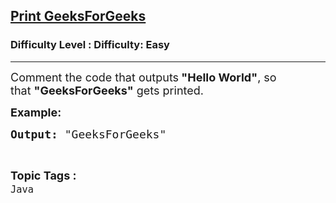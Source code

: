 <h2><a href="https://www.geeksforgeeks.org/problems/print-geeksforgeeks--141628/1?page=2&status=unsolved,attempted&sortBy=accuracy">Print GeeksForGeeks</a></h2><h3>Difficulty Level : Difficulty: Easy</h3><hr><div class="problems_problem_content__Xm_eO"><p><span style="font-size: 18px;">Comment the code that outputs<strong> "Hello World"</strong>, so that&nbsp;<strong>"GeeksForGeeks"</strong> gets printed.</span></p>
<p><span style="font-size: 18px;"><strong>Example:</strong>&nbsp;</span></p>
<pre><span style="font-size: 18px;"><strong>Output: </strong>"GeeksForGeeks"</span></pre></div><br><p><span style=font-size:18px><strong>Topic Tags : </strong><br><code>Java</code>&nbsp;